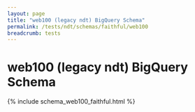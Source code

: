 ```yaml
---
layout: page
title: "web100 (legacy ndt) BigQuery Schema"
permalink: /tests/ndt/schemas/faithful/web100
breadcrumb: tests
---
```


# web100 (legacy ndt) BigQuery Schema

{% include schema_web100_faithful.html %}